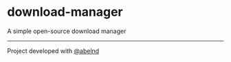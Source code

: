 # download-manager

A simple open-source download manager

***

Project developed with [@abelnd](https://github.com/abelnd)
